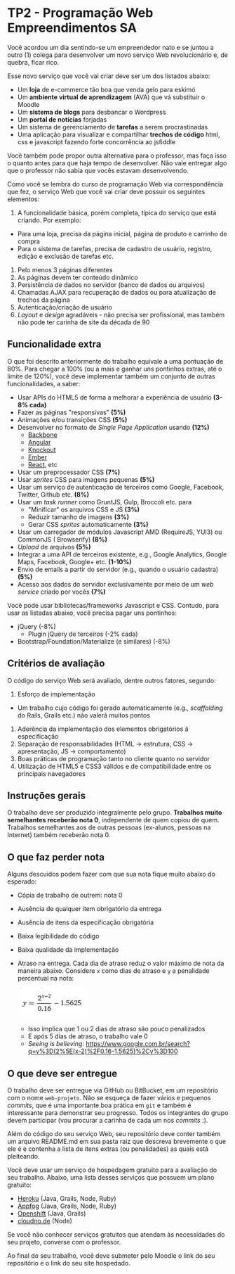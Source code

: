 # TP2 - Programação Web Empreendimentos SA

Você acordou um dia sentindo-se um empreendedor nato e se juntou a outro (1)
colega para desenvolver um novo serviço Web revolucionário e, de quebra, ficar
rico.

Esse novo serviço que você vai criar deve ser um dos listados abaixo:

- Um **loja** de e-commerce tão boa que venda gelo para eskimó
- Um **ambiente virtual de aprendizagem** (AVA) que vá substituir o Moodle
- Um **sistema de blogs** para desbancar o Wordpress
- Um **portal de notícias** forjadas
- Um sistema de gerenciamento de **tarefas** a serem procrastinadas
- Uma aplicação para visualizar e compartilhar **trechos de código** html, css e javascript fazendo forte concorrência ao jsfiddle

Você também pode propor outra alternativa para o professor, mas faça isso o
quanto antes para que haja tempo de desenvolver. Não vale entregar algo que o professor não sabia que vocês estavam desenvolvendo.

Como você se lembra do curso de programação Web via correspondência que fez,
o serviço Web que você vai criar deve possuir os seguintes elementos:

1. A funcionalidade básica, porém completa, típica do serviço que está criando. Por exemplo:
  - Para uma loja, precisa da página inicial, página
    de produto e carrinho de compra
  - Para o sistema de tarefas, precisa de cadastro de
    usuário, registro, edição e exclusão de tarefas etc.
1. Pelo menos 3 páginas diferentes
1. As páginas devem ter conteúdo dinâmico
1. Persistência de dados no servidor (banco de dados ou arquivos)
1. Chamadas AJAX para recuperação de dados ou para atualização de trechos da página
1. Autenticação/criação de usuário
1. _Layout_ e _design_ agradáveis - não precisa ser profissional, mas também não pode ter carinha de site da década de 90

## Funcionalidade extra

O que foi descrito anteriormente do trabalho equivale a uma pontuação de 80%.
Para chegar a 100% (ou a mais e ganhar uns pontinhos extras, até o limite de 120%), você deve
implementar também um conjunto de outras funcionalidades, a saber:

- Usar APIs do HTML5 de forma a melhorar a experiência de usuário **(3-8% cada)**
- Fazer as páginas "responsivas" **(5%)**
- Animações e/ou transições CSS **(5%)**
- Desenvolver no formato de _Single Page Application_ usando **(12%)**
  - [Backbone](http://backbone.org)
  - [Angular](http://angularjs.org/)
  - [Knockout](http://knockoutjs.com/)
  - [Ember](http://emberjs.com/)
  - [React](https://facebook.github.io/react/), etc
- Usar um preprocessador CSS **(7%)**
- Usar _sprites_ CSS para imagens pequenas **(5%)**
- Usar um serviço de autenticação de terceiros como Google, Facebook, Twitter, Github etc.
**(8%)**
- Usar um _task runner_ como GruntJS, Gulp, Broccoli etc. para
  - "Minificar" os arquivos CSS e JS **(3%)**
  - Reduzir tamanho de imagens **(3%)**
  - Gerar CSS _sprites_ automaticamente **(3%)**
- Usar um carregador de módulos Javascript AMD (RequireJS, YUI3) ou CommonJS (
  Browserify) **(8%)**
- _Upload_ de arquivos **(5%)**
- Integrar a uma API de terceiros existente, e.g., Google Analytics, Google Maps, Facebook,
  Google+ etc. **(1-10%)**
- Envio de emails a partir do servidor (e.g., quando
  o usuário cadastra) **(5%)**
- Acesso aos dados do servidor exclusivamente por meio de um _web service_ criado por vocês **(7%)**

Você pode usar bibliotecas/frameworks Javascript e CSS. Contudo, para usar as
listadas abaixo, você precisa pagar uns pontinhos:

- jQuery (-8%)
  - Plugin jQuery de terceiros (-2% cada)
- Bootstrap/Foundation/Materialize (e similares) (-8%)


## Critérios de avaliação

O código do serviço Web será avaliado, dentre outros fatores, segundo:

1. Esforço de implementação
  - Um trabalho cujo código foi gerado automaticamente (e.g., _scaffolding_ do Rails, Grails etc.) não valerá muitos pontos
1. Aderência da implementação dos elementos obrigatórios à especificação
1. Separação de responsabilidades (HTML -> estrutura, CSS -> apresentação, JS
    -> comportamento)
1. Boas práticas de programação tanto no cliente quanto no servidor
1. Utilização de HTML5 e CSS3 válidos e de compatibilidade entre os principais navegadores


## Instruções gerais

O trabalho deve ser produzido integralmente pelo grupo. **Trabalhos muito semelhantes receberão nota 0**, independente de quem copiou
de quem. Trabalhos semelhantes aos de outras pessoas (ex-alunos, pessoas na Internet)
também receberão nota 0.


## O que faz perder nota

Alguns descuidos podem fazer com que sua nota fique muito abaixo do esperado:
- Cópia de trabalho de outrem: nota 0
- Ausência de qualquer item obrigatório da entrega
- Ausência de itens da especificação obrigatória
- Baixa legibilidade do código
- Baixa qualidade da implementação
- Atraso na entrega. Cada dia de atraso reduz o valor máximo de nota da
  maneira abaixo. Considere `x` como dias de atraso e `y` a penalidade
  percentual na nota:

  ![](images/penalidade-por-atraso.png)
  - Isso implica que 1 ou 2 dias de atraso são pouco penalizados
  - E após 5 dias de atraso, o trabalho vale 0
  - _Seeing is believing_: https://www.google.com.br/search?q=y%3D(2%5E(x-2)%2F0.16-1.5625)%2Cy%3D100

## O que deve ser **entregue**

O trabalho deve ser entregue via GitHub ou BitBucket, em um
repositório com o nome `web-projeto`. Não se esqueça de fazer vários e
pequenos _commits_, que é uma importante boa prática em `git` e também é
interessante para demonstrar seu progresso. Todos os integrantes do grupo devem participar (vou procurar a carinha de cada um nos _commits_ :).

Além do código do seu serviço Web, seu repositório deve conter também um arquivo README.md em sua pasta raiz que descreva brevemente o que ele é e contenha a lista de itens extras (ou penalidades) as quais está pleiteando.

Você deve usar um serviço de hospedagem gratuito para a avaliação do seu
trabalho. Abaixo, uma lista desses serviços que possuem um plano gratuito:

- [Heroku](https://www.heroku.com/) (Java, Grails, Node, Ruby)
- [Appfog](https://www.appfog.com/) (Java, Grails, Node, Ruby)
- [Openshift](https://www.openshift.com/) (Java, Grails)
- [cloudno.de](http://cloudno.de/) (Node)


Se você não conhecer serviços gratuitos que atendam às necessidades do seu
projeto, converse com o professor.

Ao final do seu trabalho, você deve submeter pelo Moodle o link do seu repositório
e o link do seu site hospedado.
